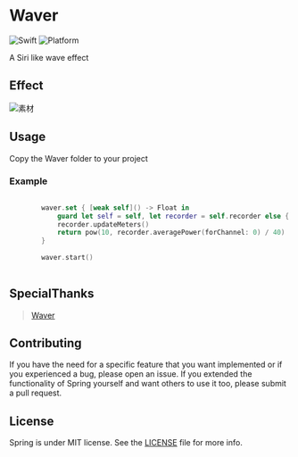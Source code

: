 # Waver

![Swift](https://img.shields.io/badge/Swift-5.0-orange.svg)
![Platform](https://img.shields.io/badge/platforms-iOS-orange.svg)



A Siri like wave effect

## Effect

![素材](/Users/calm/Documents/个人/Github/Waver/Design/素材.gif)



## Usage

Copy the Waver folder to your project

### Example

```swift

        waver.set { [weak self]() -> Float in
            guard let self = self, let recorder = self.recorder else { return 0 }
            recorder.updateMeters()
            return pow(10, recorder.averagePower(forChannel: 0) / 40)
        }
        
        waver.start()
        
```



## SpecialThanks

> [Waver](https://github.com/kevinzhow/Waver)

## Contributing

If you have the need for a specific feature that you want implemented or if you experienced a bug, please open an issue.
If you extended the functionality of Spring yourself and want others to use it too, please submit a pull request.


## License

Spring is under MIT license. See the [LICENSE](LICENSE) file for more info.

```

```
